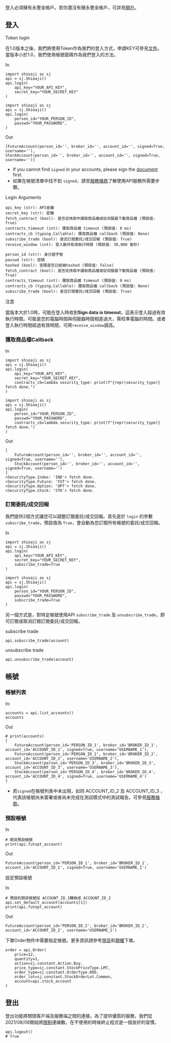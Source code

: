 登入必須擁有永豐金帳戶。若你還沒有擁永豐金帳戶，可詳見[開戶](../prepare/open_account/)。

## 登入

Token login

在1.0版本之後，我們將使用Token作為我們的登入方式，申請KEY可參見[文件](../prepare/token/)。當版本小於1.0，我們使用帳號密碼作為我們登入的方法。

In

```
import shioaji as sj
api = sj.Shioaji()
api.login(
    api_key="YOUR_API_KEY", 
    secret_key="YOUR_SECRET_KEY"
)

```

```
import shioaji as sj
api = sj.Shioaji()
api.login(
    person_id="YOUR_PERSON_ID", 
    passwd="YOUR_PASSWORD",
)

```

Out

```
[FutureAccount(person_id='', broker_id='', account_id='', signed=True, username=''),
StockAccount(person_id='', broker_id='', account_id='', signed=True, username='')]

```

- If you cannot find `signed` in your accounts, please sign the [document](../prepare/terms/) first.
- 如果在帳號清單中找不到 `signed`，請至[服務條款](../prepare/terms/)了解使用API服務所需要步驟。

Login Arguments

```
api_key (str): API金鑰
secret_key (str): 密鑰
fetch_contract (bool): 是否從快取中讀取商品檔或從伺服器下載商品檔 (預設值: True)
contracts_timeout (int): 獲取商品檔 timeout (預設值: 0 ms)
contracts_cb (typing.Callable): 獲取商品檔 callback (預設值: None)
subscribe_trade (bool): 是否訂閱委託/成交回報 (預設值: True)
receive_window (int): 登入動作有效執行時間 (預設值: 30,000 毫秒)

```

```
person_id (str): 身分證字號
passwd (str): 密碼
hashed (bool): 密碼是否已經被hashed (預設值: False)
fetch_contract (bool): 是否從快取中讀取商品檔或從伺服器下載商品檔 (預設值: True)
contracts_timeout (int): 獲取商品檔 timeout (預設值: 0 ms)
contracts_cb (typing.Callable): 獲取商品檔 callback (預設值: None)
subscribe_trade (bool): 是否訂閱委託/成交回報 (預設值: True)

```

注意

當版本大於1.0時，可能在登入時收到**Sign data is timeout**，這表示登入超過有效執行時間。可能是您的電腦時間與伺服器時間相差過大，需校準電腦的時間。或者登入執行時間超過有效時間，可將`receive_window`調高。

### 獲取商品檔Callback

In

```
import shioaji as sj
api = sj.Shioaji()
api.login(
    api_key="YOUR_API_KEY", 
    secret_key="YOUR_SECRET_KEY", 
    contracts_cb=lambda security_type: print(f"{repr(security_type)} fetch done.")
)

```

```
import shioaji as sj
api = sj.Shioaji()
api.login(
    person_id="YOUR_PERSON_ID", 
    passwd="YOUR_PASSWORD", 
    contracts_cb=lambda security_type: print(f"{repr(security_type)} fetch done.")
)

```

Out

```
[
    FutureAccount(person_id='', broker_id='', account_id='', signed=True, username=''),
    StockAccount(person_id='', broker_id='', account_id='', signed=True, username='')
]
<SecurityType.Index: 'IND'> fetch done.
<SecurityType.Future: 'FUT'> fetch done.
<SecurityType.Option: 'OPT'> fetch done.
<SecurityType.Stock: 'STK'> fetch done.

```

### 訂閱委託/成交回報

我們提供2個方式讓您可以調整訂閱委託/成交回報。首先是於 `login` 的參數 `subscribe_trade`，預設值為 `True`，會自動為您訂閱所有帳號的委託/成交回報。

In

```
import shioaji as sj
api = sj.Shioaji()
api.login(
    api_key="YOUR_API_KEY", 
    secret_key="YOUR_SECRET_KEY", 
    subscribe_trade=True
)

```

```
import shioaji as sj
api = sj.Shioaji()
api.login(
    person_id="YOUR_PERSON_ID", 
    passwd="YOUR_PASSWORD", 
    subscribe_trade=True
)

```

另一個方式是，對特定帳號使用API `subscribe_trade` 及 `unsubscribe_trade`，即可訂閱或取消訂閱訂閱委託/成交回報。

subscribe trade

```
api.subscribe_trade(account)

```

unsubscribe trade

```
api.unsubscribe_trade(account)

```

## 帳號

### 帳號列表

In:

```
accounts = api.list_accounts()
accounts

```

Out

```
# print(accounts)
[
    FutureAccount(person_id='PERSON_ID_1', broker_id='BROKER_ID_1', account_id='ACCOUNT_ID_1', signed=True, username='USERNAME_1'), 
    FutureAccount(person_id='PERSON_ID_2', broker_id='BROKER_ID_2', account_id='ACCOUNT_ID_2', username='USERNAME_2'), 
    StockAccount(person_id='PERSON_ID_3', broker_id='BROKER_ID_3', account_id='ACCOUNT_ID_3', username='USERNAME_3'), 
    StockAccount(person_id='PERSON_ID_4', broker_id='BROKER_ID_4', account_id='ACCOUNT_ID_4', signed=True, username='USERNAME_4')
]

```

- 若`signed`在帳號列表中未出現，如同 ACCOUNT_ID_2 及 ACCOUNT_ID_3 ，代表該帳號尚未簽署或者尚未完成在測試模式中的測試報告。可參見[服務條款](../prepare/terms/)。

### 預設帳號

In

```
# 期貨預設帳號
print(api.futopt_account)

```

Out

```
FutureAccount(person_id='PERSON_ID_1', broker_id='BROKER_ID_1', account_id='ACCOUNT_ID_1', signed=True, username='USERNAME_1')

```

設定預設帳號

In

```
# 預設的期貨帳號從 ACCOUNT_ID_1轉換成 ACCOUNT_ID_2
api.set_default_account(accounts[1])
print(api.futopt_account)

```

Out

```
FutureAccount(person_id='PERSON_ID_2', broker_id='BROKER_ID_2', account_id='ACCOUNT_ID_2', username='USERNAME_2')

```

下單Order物件中需要指定帳號。更多資訊請參考[現貨](./order/Stock.zh_TW.md)和[期權](./order/FutureOption.zh_TW.md)下單。

```
order = api.Order(
    price=12, 
    quantity=1, 
    action=sj.constant.Action.Buy, 
    price_type=sj.constant.StockPriceType.LMT, 
    order_type=sj.constant.OrderType.ROD, 
    order_lot=sj.constant.StockOrderLot.Common, 
    account=api.stock_account
)

```

## 登出

登出功能將關閉客戶端及服務端之間的連接。為了提供優質的服務，我們從2021/08/06開始將[限制](./limit.zh_TW.md)連線數。在不使用的時候終止程式是一個良好的習慣。

```
api.logout()
# True

```
